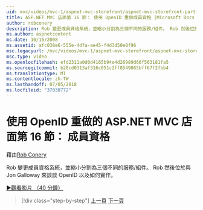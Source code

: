 ```yaml
---
uid: mvc/videos/mvc-1/aspnet-mvc-storefront/aspnet-mvc-storefront-part-16-membership-redo-with-openid
title: ASP.NET MVC 店面第 16 節： 使用 OpenID 重做成員資格 |Microsoft Docs
author: robconery
description: Rob 變更成員資格系統，並縮小分割為三個不同的服務/組件。 Rob 然後位於與談談 OpenID Jon Galloway 和無接縫如何...
ms.author: aspnetcontent
ms.date: 10/16/2008
ms.assetid: afc038e6-555e-4dfa-ae45-f4d3d50e8f96
msc.legacyurl: /mvc/videos/mvc-1/aspnet-mvc-storefront/aspnet-mvc-storefront-part-16-membership-redo-with-openid
msc.type: video
ms.openlocfilehash: efd2311a0d0d4165b94e4d26989d66f563181fa5
ms.sourcegitcommit: b28cd0313af316c051c2ff8549865bff67f2fbb4
ms.translationtype: MT
ms.contentlocale: zh-TW
ms.lasthandoff: 07/05/2018
ms.locfileid: "37838772"
---
```

<a name="aspnet-mvc-storefront-part-16-membership-redo-with-openid"></a>使用 OpenID 重做的 ASP.NET MVC 店面第 16 節： 成員資格
====================
藉由[Rob Conery](https://github.com/robconery)

Rob 變更成員資格系統，並縮小分割為三個不同的服務/組件。 Rob 然後位於與 Jon Galloway 來談談 OpenID 以及如何實作。

[&#9654;觀看影片 （40 分鐘）](https://channel9.msdn.com/Blogs/ASP-NET-Site-Videos/aspnet-mvc-storefront-part-16-membership-redo-with-openid)

> [!div class="step-by-step"]
> [上一頁](aspnet-mvc-storefront-part-15-public-code-review.md)
> [下一頁](aspnet-mvc-storefront-part-17-checkout-with-jeff-atwood.md)
